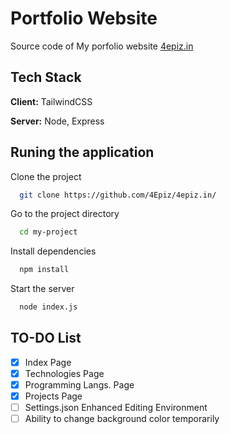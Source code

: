 # Portfolio Website

Source code of My porfolio website [4epiz.in](https://4epiz.in/)

## Tech Stack

**Client:** TailwindCSS

**Server:** Node, Express



## Runing the application

Clone the project

```bash
  git clone https://github.com/4Epiz/4epiz.in/
```

Go to the project directory

```bash
  cd my-project
```

Install dependencies

```bash
  npm install
```

Start the server

```bash
  node index.js
```

## TO-DO List

 - [x] Index Page
 - [x] Technologies Page
 - [x] Programming Langs. Page
 - [x] Projects Page
 - [ ] Settings.json Enhanced Editing Environment
 - [ ] Ability to change background color temporarily
